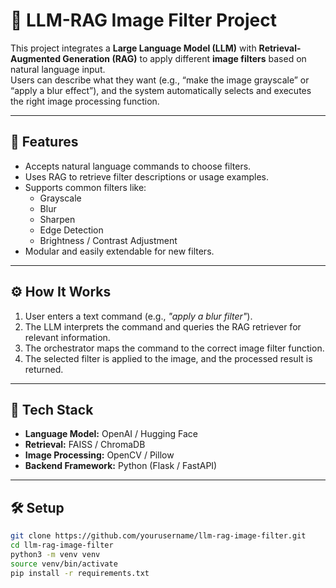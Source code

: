 # 🧠 LLM-RAG Image Filter Project

This project integrates a **Large Language Model (LLM)** with **Retrieval-Augmented Generation (RAG)** to apply different **image filters** based on natural language input.  
Users can describe what they want (e.g., “make the image grayscale” or “apply a blur effect”), and the system automatically selects and executes the right image processing function.

---

## 🚀 Features
- Accepts natural language commands to choose filters.
- Uses RAG to retrieve filter descriptions or usage examples.
- Supports common filters like:
  - Grayscale
  - Blur
  - Sharpen
  - Edge Detection
  - Brightness / Contrast Adjustment
- Modular and easily extendable for new filters.

---

## ⚙️ How It Works
1. User enters a text command (e.g., *"apply a blur filter"*).  
2. The LLM interprets the command and queries the RAG retriever for relevant information.  
3. The orchestrator maps the command to the correct image filter function.  
4. The selected filter is applied to the image, and the processed result is returned.

---

## 🧩 Tech Stack
- **Language Model:** OpenAI / Hugging Face  
- **Retrieval:** FAISS / ChromaDB  
- **Image Processing:** OpenCV / Pillow  
- **Backend Framework:** Python (Flask / FastAPI)

---

## 🛠️ Setup
```bash
git clone https://github.com/yourusername/llm-rag-image-filter.git
cd llm-rag-image-filter
python3 -m venv venv
source venv/bin/activate
pip install -r requirements.txt
